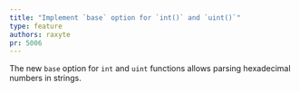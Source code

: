 ```yaml
---
title: "Implement `base` option for `int()` and `uint()`"
type: feature
authors: raxyte
pr: 5006
---
```


The new `base` option for `int` and `uint` functions allows parsing hexadecimal
numbers in strings.
